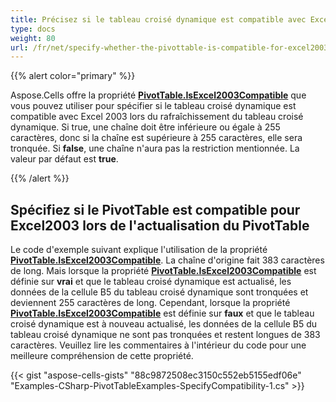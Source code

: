 ```yaml
---
title: Précisez si le tableau croisé dynamique est compatible avec Excel2003 lors de l actualisation du tableau croisé dynamique
type: docs
weight: 80
url: /fr/net/specify-whether-the-pivottable-is-compatible-for-excel2003-while-refreshing-pivottable/
---
```


{{% alert color="primary" %}}

Aspose.Cells offre la propriété [**PivotTable.IsExcel2003Compatible**](https://reference.aspose.com/cells/net/aspose.cells.pivot/pivottable/properties/isexcel2003compatible) que vous pouvez utiliser pour spécifier si le tableau croisé dynamique est compatible avec Excel 2003 lors du rafraîchissement du tableau croisé dynamique. Si true, une chaîne doit être inférieure ou égale à 255 caractères, donc si la chaîne est supérieure à 255 caractères, elle sera tronquée. Si **false**, une chaîne n'aura pas la restriction mentionnée. La valeur par défaut est **true**.

{{% /alert %}}

## **Spécifiez si le PivotTable est compatible pour Excel2003 lors de l'actualisation du PivotTable**

Le code d'exemple suivant explique l'utilisation de la propriété [**PivotTable.IsExcel2003Compatible**](https://reference.aspose.com/cells/net/aspose.cells.pivot/pivottable/properties/isexcel2003compatible). La chaîne d'origine fait 383 caractères de long. Mais lorsque la propriété [**PivotTable.IsExcel2003Compatible**](https://reference.aspose.com/cells/net/aspose.cells.pivot/pivottable/properties/isexcel2003compatible) est définie sur **vrai** et que le tableau croisé dynamique est actualisé, les données de la cellule B5 du tableau croisé dynamique sont tronquées et deviennent 255 caractères de long. Cependant, lorsque la propriété [**PivotTable.IsExcel2003Compatible**](https://reference.aspose.com/cells/net/aspose.cells.pivot/pivottable/properties/isexcel2003compatible) est définie sur **faux** et que le tableau croisé dynamique est à nouveau actualisé, les données de la cellule B5 du tableau croisé dynamique ne sont pas tronquées et restent longues de 383 caractères. Veuillez lire les commentaires à l'intérieur du code pour une meilleure compréhension de cette propriété.

{{< gist "aspose-cells-gists" "88c9872508ec3150c552eb5155edf06e" "Examples-CSharp-PivotTableExamples-SpecifyCompatibility-1.cs" >}}
